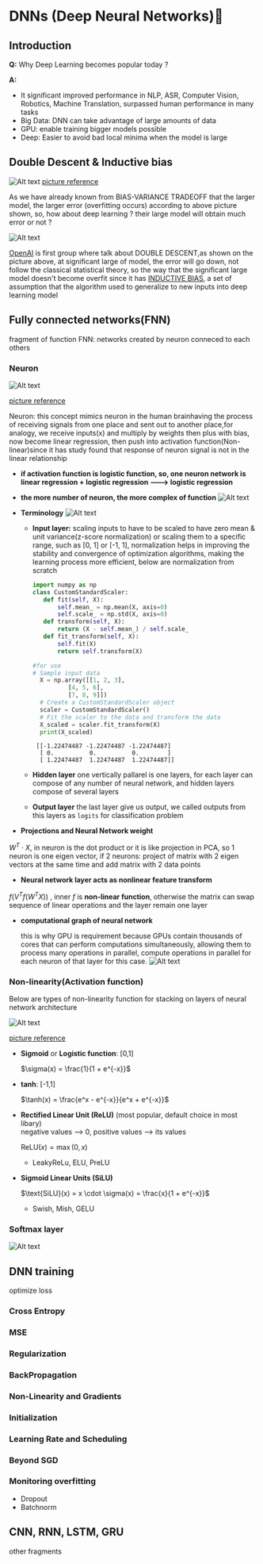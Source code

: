 # DNNs (Deep Neural Networks)🧠
## Introduction
**Q:** Why Deep Learning becomes popular today ? <br>

**A:** 
- It significant improved performance in NLP, ASR, Computer Vision, Robotics, Machine Translation, surpassed human performance in many tasks
- Big Data: DNN can take advantage of large amounts of data
- GPU: enable training bigger models possible
- Deep: Easier to avoid bad local minima when the model is large

## Double Descent & Inductive bias

![Alt text](https://github.com/RadchaneepornC/DeepLearning/blob/main/images/Bias-Variance-Tradeoff.png)
[picture reference](https://www.cs.cornell.edu/courses/cs4780/2017sp/lectures/lecturenote11.html)<br>


As we have already known from BIAS-VARIANCE TRADEOFF that the larger model, the larger error (overfitting occurs) according to above picture shown, so, how about deep learning ? their large model will obtain much error or not ?

![Alt text](https://github.com/RadchaneepornC/DeepLearning/blob/main/images/DoubleDescentProblem.png)

[OpenAI](https://openai.com/blog/deep-double-descent/) is first group where talk about DOUBLE DESCENT,as shown on the picture above, at significant large of model, the error will go down, not follow the classical statistical theory, so the way that the significant large model doesn't become overfit since it has [INDUCTIVE BIAS](http://www.cs.cmu.edu/~tom/pubs/NeedForBias_1980.pdf), a set of assumption that the algorithm used to generalize to new inputs into deep learning model 

## Fully connected networks(FNN)
fragment of function
FNN: networks created by neuron conneced to each others
### Neuron

![Alt text](https://github.com/RadchaneepornC/DeepLearning/blob/main/images/Neuron.png)

[picture reference](https://cs231n.github.io/neural-networks-1/)

Neuron: this concept mimics neuron in the human brainhaving the process of receiving signals from one place and sent out to another place,for analogy, we receive inputs(x) and multiply by weights then plus with bias, now become linear regression, then push into activation function(Non-linear)since it has study found that response of neuron signal is not in the linear relationship
- **if activation function is logistic function, so, one neuron network is linear regression + logistic regression ---> logistic regression**

- **the more number of neuron, the more complex of function**
![Alt text](https://github.com/RadchaneepornC/DeepLearning/blob/main/images/CombineNeuron.png)

- **Terminology**
![Alt text](https://github.com/RadchaneepornC/DeepLearning/blob/main/images/Terminology.png)
  - **Input layer:** scaling inputs to have to be scaled to have zero mean & unit variance(z-score normalization) or scaling them to a specific range, such as [0, 1] or [-1, 1], normalization helps in improving the stability and convergence of optimization algorithms, making the learning process more efficient, below are normalization from scratch

    ```python
    import numpy as np
    class CustomStandardScaler:
       def fit(self, X):
           self.mean_ = np.mean(X, axis=0)
           self.scale_ = np.std(X, axis=0)
       def transform(self, X):
           return (X - self.mean_) / self.scale_
       def fit_transform(self, X):
           self.fit(X)
           return self.transform(X)

    #for use
    # Sample input data
      X = np.array([[1, 2, 3],
              [4, 5, 6],
              [7, 8, 9]])
      # Create a CustomStandardScaler object
      scaler = CustomStandardScaler()
      # Fit the scaler to the data and transform the data
      X_scaled = scaler.fit_transform(X)
      print(X_scaled)
      ```

         [[-1.22474487 -1.22474487 -1.22474487]
          [ 0.          0.          0.        ]
          [ 1.22474487  1.22474487  1.22474487]]



  - **Hidden layer**
    one vertically pallarel is one layers, for each layer can compose of any
    number of neural network, and hidden layers compose of several layers
  - **Output layer**
    the last layer give us output, we called outputs from this layers as ```logits``` for classification problem
    
- **Projections and Neural Network weight**

$W^T \cdot X$, in neuron is the dot product or it is like projection in PCA, so 1 neuron is one eigen vector, if 2 neurons: project of matrix with 2 eigen vectors at the same time and add matrix with 2 data points

- **Neural network layer acts as nonlinear feature transform**

 $f(V^Tf(W^TX))$ , inner $f$ is **non-linear function**, otherwise the matrix can swap sequence of linear operations and the layer remain one layer

- **computational graph of neural network**
  
  this is why GPU is requirement because GPUs contain thousands of cores that can perform computations simultaneously, allowing them to process many operations in parallel, compute operations in parallel for each neuron of that layer for this case.
![Alt text](https://github.com/RadchaneepornC/DeepLearning/blob/main/images/ComputationalGraph.png)

### Non-linearity(Activation function)
Below are types of non-linearity function for stacking on layers of neural network architecture
  
![Alt text](https://github.com/RadchaneepornC/DeepLearning/blob/main/images/non-linear.png)

[picture reference](https://www.v7labs.com/blog/neural-networks-activation-functions)
   - **Sigmoid** or **Logistic function**: [0,1]

      $\sigma(x) = \frac{1}{1 + e^{-x}}$

   - **tanh**: [-1,1]

      $\tanh(x) = \frac{e^x - e^{-x}}{e^x + e^{-x}}$
     
   - **Rectified Linear Unit (ReLU)** (most popular, default choice in most libary)<br>
     negative values --> 0, positive values --> its values

     $\text{ReLU}(x) = \max(0, x)$
     
     - LeakyReLu, ELU, PreLU
   - **Sigmoid Linear Units (SiLU)**

     $\text{SiLU}(x) = x \cdot \sigma(x) = \frac{x}{1 + e^{-x}}$

     
     - Swish, Mish, GELU
       
### Softmax layer

![Alt text](https://github.com/RadchaneepornC/DeepLearning/blob/main/images/SoftMax.png)


## DNN training
optimize loss

### Cross Entropy
### MSE
### Regularization
### BackPropagation
### Non-Linearity and Gradients
### Initialization
### Learning Rate and Scheduling
### Beyond SGD
### Monitoring overfitting 
   - Dropout
   - Batchnorm

## CNN, RNN, LSTM, GRU
other fragments





